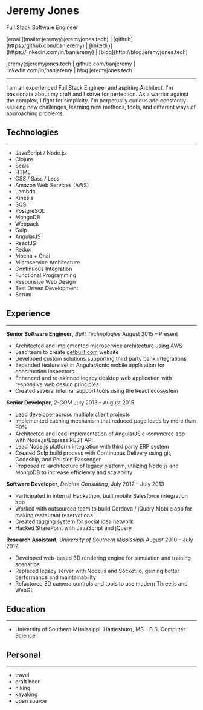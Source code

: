 # Jeremy Jones
Full Stack Software Engineer

<p class="links-screen">
[email](mailto:jeremy@jeremyjones.tech) | [github](https://github.com/banjeremy) | [linkedin](https://linkedin.com/in/banjeremy) | [blog](http://blog.jeremyjones.tech)
</p>

<p class="links-print">
jeremy@jeremyjones.tech | github.com/banjeremy | linkedin.com/in/banjeremy | blog.jeremyjones.tech
</p>

----------
I am an experienced Full Stack Engineer and aspiring Architect.
I'm passionate about my craft and I strive for perfection.
As a warrior against the complex, I fight for simplicity.
I'm perpetually curious and constantly seeking new challenges, learning new methods, tools, and different ways of approaching problems.


## Technologies
------------
- JavaScript / Node.js
- Clojure
- Scala
- HTML
- CSS / Sass / Less
- Amazon Web Services (AWS)
- Lambda
- Kinesis
- SQS
- PostgreSQL
- MongoDB
- Webpack
- Gulp
- AngularJS
- ReactJS
- Redux
- Mocha + Chai
- Microservice Architecture
- Continuous Integration
- Functional Programming
- Responsive Web Design
- Test Driven Development
- Scrum

## Experience
----------
**Senior Software Engineer**, *Built Technologies* August 2015 – Present
- Architected and implemented microservice architecture using AWS
- Lead team to create [getbuilt.com](http://getbuilt.com) website
- Developed custom solutions supporting third party bank integrations
- Expanded feature set in Angular/Ionic mobile application for construction inspectors
- Enhanced and re-skinned legacy desktop web application with responsive web design principles
- Created several internal support tools using the React ecosystem

**Senior Developer**, *2-COM* July 2013 – August 2015
- Lead developer across multiple client projects
- Implemented caching mechanism that reduced page loads by more than 90%
- Architected and lead implementation of AngularJS e-commerce app with Node.js/Express REST API
- Lead Node.js platform integration with third party ERP system
- Created Gulp build process with Continuous Delivery using git, Codeship, and Phusion Passenger
- Proposed re-architecture of legacy platform, utilizing Node.js and MongoDB to increase efficiency and scalability

**Software Developer**, *Deloitte Consulting*, July 2012 – July 2013
- Participated in internal Hackathon, built mobile Salesforce integration app
- Worked with outsourced team to build Cordova / jQuery Mobile app for making restaurant reservations
- Created tagging system for social idea network
- Hacked SharePoint with JavaScript and jQuery

**Research Assistant**, *University of Southern Mississippi* August 2010 – July 2012
- Developed web-based 3D rendering engine for simulation and training scenarios
- Replaced legacy server with Node.js and Socket.io, gaining better performance and maintainability
- Refactored 3D camera controls and tools to use modern Three.js and WebGL

## Education
------------
* University of Southern Mississippi, Hattiesburg, MS – B.S. Computer Science

## Personal
-----------
- travel
- craft beer
- hiking
- kayaking
- open source

